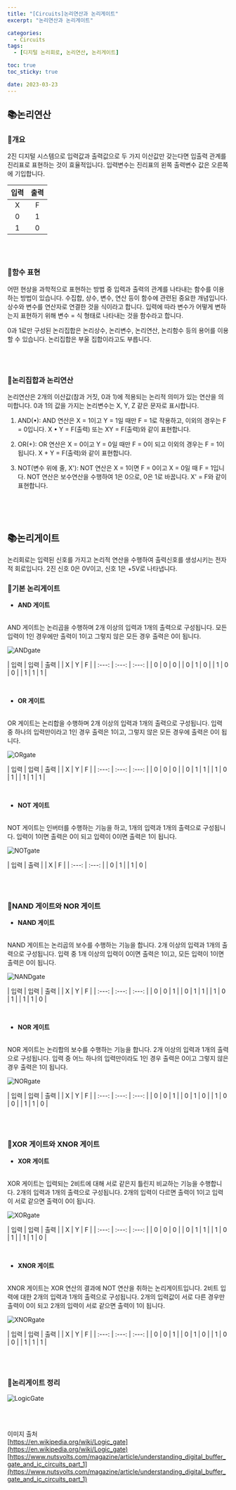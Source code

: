 ```yaml
---
title: "[Circuits]논리연산과 논리게이트"
excerpt: "논리연산과 논리게이트"

categories:
  - Circuits
tags:
  - [디지털 논리회로, 논리연산, 논리게이트]

toc: true
toc_sticky: true

date: 2023-03-23
---
```


## 📚논리연산
### 📄개요
2진 디지털 시스템으로 입력값과 출력값으로 두 가지 이산값만 갖는다면 입출력 관계를 진리표로 표현하는 것이 효율적입니다. 입력변수는 진리표의 왼쪽 출력변수 값은 오른쪽에 기입합니다.

| 입력 | 출력 |
| :---: | :---: |
| X | F |
| 0 | 1 |
| 1 | 0 |

<br><br>

### 📄함수 표현
어떤 현상을 과학적으로 표현하는 방법 중 입력과 출력의 관계를 나타내는 함수를 이용하는 방법이 있습니다. 수집합, 상수, 변수, 연산 등이 함수에 관련된 중요한 개념입니다. 상수와 변수를 연산자로 연결한 것을 식이라고 합니다. 입력에 따라 변수가 어떻게 변하는지 표현하기 위해 변수 = 식 형태로 나타내는 것을 함수라고 합니다.

0과 1로만 구성된 논리집합은 논리상수, 논리변수, 논리연산, 논리함수 등의 용어를 이용할 수 있습니다. 논리집합은 부울 집합이라고도 부릅니다.

<br><br>

### 📄논리집합과 논리연산
논리연산은 2개의 이산값(참과 거짓, 0과 1)에 적용되는 논리적 의미가 있는 연산을 의미합니다. 0과 1의 값을 가지는 논리변수는 X, Y, Z 같은 문자로 표시합니다.

1. AND(•): AND 연산은 X = 1이고 Y = 1일 때만 F = 1로 작용하고, 이외의 경우는 F = 0입니다. X • Y = F(출력) 또는 XY = F(출력)와 같이 표현합니다.

2. OR(+): OR 연산은 X = 0이고 Y = 0일 때만 F = 0이 되고 이외의 경우는 F = 1이 됩니다. X + Y = F(출력)와 같이 표현합니다.

3. NOT(변수 위에 줄, X'): NOT 연산은 X = 1이면 F = 0이고 X = 0일 때 F = 1입니다. NOT 연산은 보수연산을 수행하여 1은 0으로, 0은 1로 바꿉니다. X' = F와 같이 표현합니다.

<br><br><br>

## 📚논리게이트
논리회로는 입력된 신호를 가지고 논리적 연산을 수행하여 출력신호를 생성시키는 전자적 회로입니다. 2진 신호 0은 0V이고, 신호 1은 +5V로 나타냅니다.

### 📄기본 논리게이트
* **AND 게이트**
<br>
AND 게이트는 논리곱을 수행하며 2개 이상의 입력과 1개의 출력으로 구성됩니다. 모든 입력이 1인 경우에만 출력이 1이고 그렇지 않은 모든 경우 출력은 0이 됩니다.

![ANDgate](/assets/images/Circuits/AND_gate.png)

| 입력 | 입력 | 출력 |
| X | Y | F |
| :---: | :---: | :---: |
| 0 | 0 | 0 |
| 0 | 1 | 0 |
| 1 | 0 | 0 |
| 1 | 1 | 1 |

<br>

* **OR 게이트**
<br>
OR 게이트는 논리합을 수행하며 2개 이상의 입력과 1개의 출력으로 구성됩니다. 입력 중 하나의 입력만이라고 1인 경우 출력은 1이고, 그렇지 않은 모든 경우에 출력은 0이 됩니다.

![ORgate](/assets/images/Circuits/OR_gate.png)

| 입력 | 입력 | 출력 |
| X | Y | F |
| :---: | :---: | :---: |
| 0 | 0 | 0 |
| 0 | 1 | 1 |
| 1 | 0 | 1 |
| 1 | 1 | 1 |

<br>

* **NOT 게이트**
<br>
NOT 게이트는 인버터를 수행하는 기능을 하고, 1개의 입력과 1개의 출력으로 구성됩니다. 입력이 1이면 출력은 0이 되고 입력이 0이면 출력은 1이 됩니다.

![NOTgate](/assets/images/Circuits/NOT_gate.png)

| 입력 | 출력 |
| X | F |
| :---: | :---: |
| 0 | 1 |
| 1 | 0 |


<br><br>

### 📄NAND 게이트와 NOR 게이트
* **NAND 게이트**
<br>
NAND 게이트는 논리곱의 보수를 수행하는 기능을 합니다. 2개 이상의 입력과 1개의 출력으로 구성됩니다. 입력 중 1개 이상의 입력이 0이면 출력은 1이고, 모든 입력이 1이면 출력은 0이 됩니다.

![NANDgate](/assets/images/Circuits/NAND_gate.png)

| 입력 | 입력 | 출력 |
| X | Y | F |
| :---: | :---: | :---: |
| 0 | 0 | 1 |
| 0 | 1 | 1 |
| 1 | 0 | 1 |
| 1 | 1 | 0 |

<br>

* **NOR 게이트**
<br>
NOR 게이트는 논리합의 보수를 수행하는 기능을 합니다. 2개 이상의 입력과 1개의 출력으로 구성됩니다. 입력 중 어느 하나의 입력만이라도 1인 경우 출력은 0이고 그렇지 않은 경우 출력은 1이 됩니다.

![NORgate](/assets/images/Circuits/NOR_gate.png)

| 입력 | 입력 | 출력 |
| X | Y | F |
| :---: | :---: | :---: |
| 0 | 0 | 1 |
| 0 | 1 | 0 |
| 1 | 0 | 0 |
| 1 | 1 | 0 |

<br><br>

### 📄XOR 게이트와 XNOR 게이트
* **XOR 게이트**
<br>
XOR 게이트는 입력되는 2비트에 대해 서로 같은지 틀린지 비교하는 기능을 수행합니다. 2개의 입력과 1개의 출력으로 구성됩니다. 2개의 입력이 다르면 출력이 1이고 입력이 서로 같으면 출력이 0이 됩니다.

![XORgate](/assets/images/Circuits/XOR_gate.png)

| 입력 | 입력 | 출력 |
| X | Y | F |
| :---: | :---: | :---: |
| 0 | 0 | 0 |
| 0 | 1 | 1 |
| 1 | 0 | 1 |
| 1 | 1 | 0 |

<br>

* **XNOR 게이트**
<br>
XNOR 게이트는 XOR 연산의 결과에 NOT 연산을 취하는 논리게이트입니다. 2비트 입력에 대한 2개의 입력과 1개의 출력으로 구성됩니다. 2개의 입력값이 서로 다른 경우만 출력이 0이 되고 2개의 입력이 서로 같으면 출력이 1이 됩니다.

![XNORgate](/assets/images/Circuits/XNOR_gate.png)

| 입력 | 입력 | 출력 |
| X | Y | F |
| :---: | :---: | :---: |
| 0 | 0 | 1 |
| 0 | 1 | 0 |
| 1 | 0 | 0 |
| 1 | 1 | 1 |

<br><br>

### 📄논리게이트 정리

![LogicGate](/assets/images/Circuits/LogicGate.png)

<br><br>

이미지 출처
<br>
[https://en.wikipedia.org/wiki/Logic_gate](https://en.wikipedia.org/wiki/Logic_gate)
<br>
[https://www.nutsvolts.com/magazine/article/understanding_digital_buffer_gate_and_ic_circuits_part_1](https://www.nutsvolts.com/magazine/article/understanding_digital_buffer_gate_and_ic_circuits_part_1)